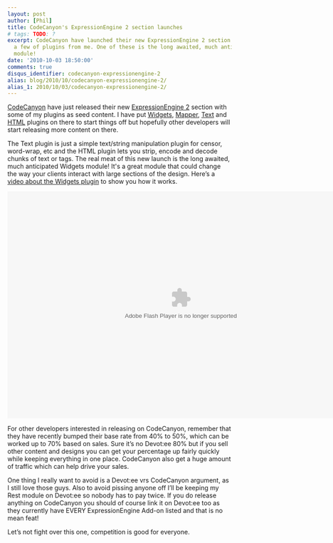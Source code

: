 ```yaml
---
layout: post
author: [Phil]
title: CodeCanyon's ExpressionEngine 2 section launches
# tags: TODO: ?
excerpt: CodeCanyon have launched their new ExpressionEngine 2 section along with
  a few of plugins from me. One of these is the long awaited, much anticipated Widgets
  module!
date: '2010-10-03 18:50:00'
comments: true
disqus_identifier: codecanyon-expressionengine-2
alias: blog/2010/10/codecanyon-expressionengine-2/
alias_1: 2010/10/03/codecanyon-expressionengine-2/
---
```


[CodeCanyon](http://codecanyon.com/?ref=pjsturgeon) have just released their new [ExpressionEngine 2](http://codecanyon.net/category/plugins/expressionengine?ref=pjsturgeon) section with some of my plugins as seed content. I have put [Widgets](http://codecanyon.net/item/widgets/127932?ref=pjsturgeon), [Mapper](http://codecanyon.net/item/mapper/128328?ref=pjsturgeon), [Text](http://codecanyon.net/item/text-plugin/128322?ref=pjsturgeon) and [HTML](http://codecanyon.net/item/html-plugin/128312?ref=pjsturgeon) plugins on there to start things off but hopefully other developers will start releasing more content on there.

The Text plugin is just a simple text/string manipulation plugin for censor, word-wrap, etc and the HTML plugin lets you strip, encode and decode chunks of text or tags. The real meat of this new launch is the long awaited, much anticipated Widgets module! It's a great module that could change the way your clients interact with large sections of the design. Here’s a [video about the Widgets plugin](http://blip.tv/file/4059118) to show you how it works.

<object style="width: 780px; height: 510px;" classid="clsid:d27cdb6e-ae6d-11cf-96b8-444553540000" width="780" height="510" codebase="http://download.macromedia.com/pub/shockwave/cabs/flash/swflash.cab#version=6,0,40,0">
<param name="src" value="http://blip.tv/play/g7lmgfj0GgI.m4v">
<embed style="width: 780px; height: 510px;" width="780" height="510" src="http://blip.tv/play/g7lmgfj0GgI.m4v" type="application/x-shockwave-flash"></embed>
</object>

For other developers interested in releasing on CodeCanyon, remember that they have recently bumped their base rate from 40% to 50%, which can be worked up to 70% based on sales. Sure it’s no Devot:ee 80% but if you sell other content and designs you can get your percentage up fairly quickly while keeping everything in one place. CodeCanyon also get a huge amount of traffic which can help drive your sales.

One thing I really want to avoid is a Devot:ee vrs CodeCanyon argument, as I still love those guys. Also to avoid pissing anyone off I’ll be keeping my Rest module on Devot:ee so nobody has to pay twice. If you do release anything on CodeCanyon you should of course link it on Devot:ee too as they currently have EVERY ExpressionEngine Add-on listed and that is no mean feat!

Let’s not fight over this one, competition is good for everyone.
